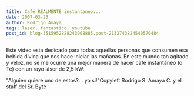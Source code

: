 ```yaml
---
title: Café REALMENTE instantaneo...
date: 2007-03-25
author: Rodrigo Amaya
tags: laser, fantastico, youtube
post_id: blog-3515952828243908885.post-2132743824540570484
---
```


Este vídeo esta dedicado para todas aquellas personas que consumen esa bebida divina que nos hace iniciar las mañanas. En este mundo tan agitado y veloz, no se me ocurre una mejor manera de hacer café instantáneo (o Té) con un rayo láser de 2,5 kW.

"Alguien quiere uno de estos?... yo si!"Copyleft Rodrigo S. Amaya C. y el staff del Sr. Byte
